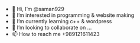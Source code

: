 - 👋 Hi, I’m @saman929
- 👀 I’m interested in programming & website making
- 🌱 I’m currently learning c++ & wordpress
- 💞️ I’m looking to collaborate on ...
- 📫 How to reach me +989121611423

<!---
saman929/saman929 is a ✨ special ✨ repository because its `README.md` (this file) appears on your GitHub profile.
You can click the Preview link to take a look at your changes.
--->
